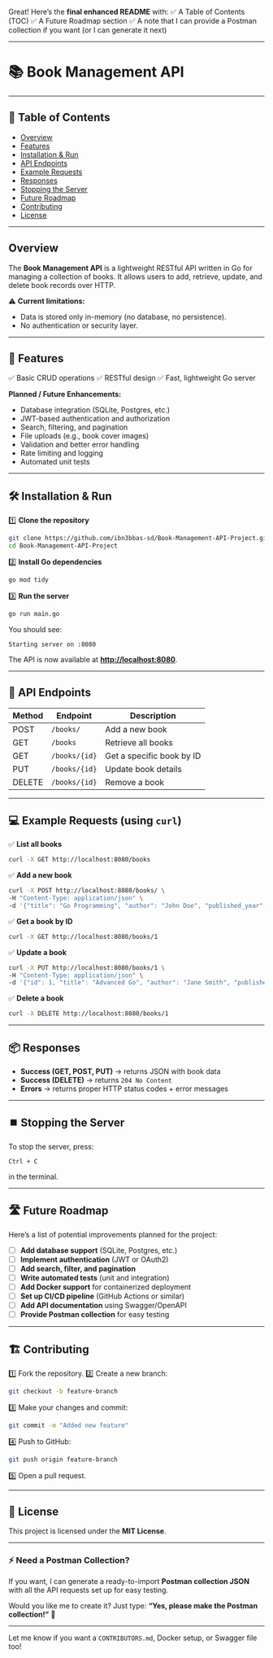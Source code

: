 Great! Here’s the **final enhanced README** with:
✅ A Table of Contents (TOC)
✅ A Future Roadmap section
✅ A note that I can provide a Postman collection if you want (or I can generate it next)

---

# 📚 Book Management API

---

## 📑 Table of Contents

* [Overview](#overview)
* [Features](#-features)
* [Installation & Run](#-installation--run)
* [API Endpoints](#-api-endpoints)
* [Example Requests](#-example-requests-using-curl)
* [Responses](#-responses)
* [Stopping the Server](#️-stopping-the-server)
* [Future Roadmap](#-future-roadmap)
* [Contributing](#-contributing)
* [License](#-license)

---

## Overview

The **Book Management API** is a lightweight RESTful API written in Go for managing a collection of books.
It allows users to add, retrieve, update, and delete book records over HTTP.

⚠ **Current limitations:**

* Data is stored only in-memory (no database, no persistence).
* No authentication or security layer.

---

## 🚀 Features

✅ Basic CRUD operations
✅ RESTful design
✅ Fast, lightweight Go server

**Planned / Future Enhancements:**

* Database integration (SQLite, Postgres, etc.)
* JWT-based authentication and authorization
* Search, filtering, and pagination
* File uploads (e.g., book cover images)
* Validation and better error handling
* Rate limiting and logging
* Automated unit tests

---

## 🛠️ Installation & Run

1️⃣ **Clone the repository**

```bash
git clone https://github.com/ibn3bbas-sd/Book-Management-API-Project.git
cd Book-Management-API-Project
```

2️⃣ **Install Go dependencies**

```bash
go mod tidy
```

3️⃣ **Run the server**

```bash
go run main.go
```

You should see:

```
Starting server on :8080
```

The API is now available at **[http://localhost:8080](http://localhost:8080)**.

---

## 🔗 API Endpoints

| Method | Endpoint      | Description               |
| ------ | ------------- | ------------------------- |
| POST   | `/books/`     | Add a new book            |
| GET    | `/books`      | Retrieve all books        |
| GET    | `/books/{id}` | Get a specific book by ID |
| PUT    | `/books/{id}` | Update book details       |
| DELETE | `/books/{id}` | Remove a book             |

---

## 💻 Example Requests (using `curl`)

✅ **List all books**

```bash
curl -X GET http://localhost:8080/books
```

✅ **Add a new book**

```bash
curl -X POST http://localhost:8080/books/ \
-H "Content-Type: application/json" \
-d '{"title": "Go Programming", "author": "John Doe", "published_year": 2024}'
```

✅ **Get a book by ID**

```bash
curl -X GET http://localhost:8080/books/1
```

✅ **Update a book**

```bash
curl -X PUT http://localhost:8080/books/1 \
-H "Content-Type: application/json" \
-d '{"id": 1, "title": "Advanced Go", "author": "Jane Smith", "published_year": 2025}'
```

✅ **Delete a book**

```bash
curl -X DELETE http://localhost:8080/books/1
```

---

## 📦 Responses

* **Success (GET, POST, PUT)** → returns JSON with book data
* **Success (DELETE)** → returns `204 No Content`
* **Errors** → returns proper HTTP status codes + error messages

---

## ⏹️ Stopping the Server

To stop the server, press:

```
Ctrl + C
```

in the terminal.

---

## 🛣️ Future Roadmap

Here’s a list of potential improvements planned for the project:

* [ ] **Add database support** (SQLite, Postgres, etc.)
* [ ] **Implement authentication** (JWT or OAuth2)
* [ ] **Add search, filter, and pagination**
* [ ] **Write automated tests** (unit and integration)
* [ ] **Add Docker support** for containerized deployment
* [ ] **Set up CI/CD pipeline** (GitHub Actions or similar)
* [ ] **Add API documentation** using Swagger/OpenAPI
* [ ] **Provide Postman collection** for easy testing

---

## 🏗️ Contributing

1️⃣ Fork the repository.
2️⃣ Create a new branch:

```bash
git checkout -b feature-branch
```

3️⃣ Make your changes and commit:

```bash
git commit -m "Added new feature"
```

4️⃣ Push to GitHub:

```bash
git push origin feature-branch
```

5️⃣ Open a pull request.

---

## 📜 License

This project is licensed under the **MIT License**.

---

### ⚡ Need a Postman Collection?

If you want, I can generate a ready-to-import **Postman collection JSON**
with all the API requests set up for easy testing.

Would you like me to create it?
Just type: **“Yes, please make the Postman collection!”** 🚀

---

Let me know if you want a `CONTRIBUTORS.md`, Docker setup, or Swagger file too!

